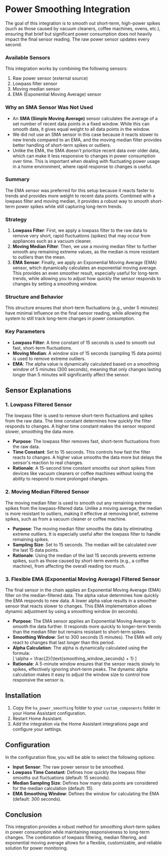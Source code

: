 # Power Smoothing Integration

The goal of this integration is to smooth out short-term, high-power spikes (such as those caused by vacuum cleaners, coffee machines, ovens, etc.), ensuring that brief but significant power consumption does not heavily impact the final sensor reading. The raw power sensor updates every second.

### Available Sensors

This integration works by combining the following sensors:
1. Raw power sensor (external source)
2. Lowpass filter sensor
3. Moving median sensor
4. EMA (Exponential Moving Average) sensor

### Why an SMA Sensor Was Not Used

- An **SMA (Simple Moving Average)** sensor calculates the average of a set number of recent data points in a fixed window. While this can smooth data, it gives equal weight to all data points in the window.
- We did not use an SMA sensor in this case because it reacts slower to new trends compared to an EMA, and the moving median filter provides better handling of short-term spikes or outliers.
- Unlike the EMA, the SMA doesn't prioritize recent data over older data, which can make it less responsive to changes in power consumption over time. This is important when dealing with fluctuating power usage in a home environment, where rapid response to changes is useful.

### Summary

The EMA sensor was preferred for this setup because it reacts faster to trends and provides more weight to recent data points. Combined with a lowpass filter and moving median, it provides a robust way to smooth short-term power spikes while still capturing long-term trends.

### Strategy

1. **Lowpass Filter**: First, we apply a lowpass filter to the raw data to remove very short, rapid fluctuations (spikes) that may occur from appliances such as a vacuum cleaner.
2. **Moving Median Filter**: Then, we use a moving median filter to further smooth any remaining extreme values, as the median is more resistant to outliers than the mean.
3. **EMA Sensor**: Finally, we apply an Exponential Moving Average (EMA) sensor, which dynamically calculates an exponential moving average. This provides an even smoother result, especially useful for long-term trends, while allowing you to adjust how quickly the sensor responds to changes by setting a smoothing window.

### Structure and Behavior

This structure ensures that short-term fluctuations (e.g., under 5 minutes) have minimal influence on the final sensor reading, while allowing the system to still track long-term changes in power consumption.

### Key Parameters

- **Lowpass Filter**: A time constant of 15 seconds is used to smooth out fast, short-term fluctuations.
- **Moving Median**: A window size of 15 seconds (sampling 15 data points) is used to remove extreme outliers.
- **EMA**: The alpha value is dynamically calculated based on a smoothing window of 5 minutes (300 seconds), meaning that only changes lasting longer than 5 minutes will significantly affect the sensor.

## Sensor Explanations

### 1. Lowpass Filtered Sensor

The lowpass filter is used to remove short-term fluctuations and spikes from the raw data. The time constant determines how quickly the filter responds to changes. A higher time constant makes the sensor respond slower, smoothing the data more. 

- **Purpose**: The lowpass filter removes fast, short-term fluctuations from the raw data.
- **Time Constant**: Set to 15 seconds. This controls how fast the filter reacts to changes. A higher value smooths the data more but delays the sensor's reaction to real changes.
- **Rationale**: A 15-second time constant smooths out short spikes from devices like vacuum cleaners or coffee machines without losing the ability to respond to more prolonged changes.

### 2. Moving Median Filtered Sensor

The moving median filter is used to smooth out any remaining extreme spikes from the lowpass-filtered data. Unlike a moving average, the median is more resistant to outliers, making it effective at removing brief, extreme spikes, such as from a vacuum cleaner or coffee machine.

- **Purpose**: The moving median filter smooths the data by eliminating extreme outliers. It is especially useful after the lowpass filter to handle remaining spikes.
- **Sampling Size**: Set to 15 seconds. The median will be calculated over the last 15 data points.
- **Rationale**: Using the median of the last 15 seconds prevents extreme spikes, such as those caused by short-term events (e.g., a coffee machine), from affecting the overall reading too much.

### 3. Flexible EMA (Exponential Moving Average) Filtered Sensor

The final sensor in the chain applies an Exponential Moving Average (EMA) filter on the median-filtered data. The alpha value determines how quickly the EMA responds to new data. A lower alpha value results in a smoother sensor that reacts slower to changes. This EMA implementation allows dynamic adjustment by using a smoothing window (in seconds).

- **Purpose**: The EMA sensor applies an Exponential Moving Average to smooth the data further. It responds more quickly to longer-term trends than the median filter but remains resistant to short-term spikes.
- **Smoothing Window**: Set to 300 seconds (5 minutes). The EMA will only react to changes that last longer than this period.
- **Alpha Calculation**: The alpha is dynamically calculated using the formula:  
  \[
  \alpha = \frac{2}{\text{smoothing\_window\_seconds} + 1}
  \]
- **Rationale**: A 5-minute window ensures that the sensor reacts slowly to spikes, effectively ignoring short-term peaks. The dynamic alpha calculation makes it easy to adjust the window size to control how responsive the sensor is.

## Installation

1. Copy the `ha_power_smoothing` folder to your `custom_components` folder in your Home Assistant configuration.
2. Restart Home Assistant.
3. Add the integration via the Home Assistant integrations page and configure your settings.

## Configuration

In the configuration flow, you will be able to select the following options:
- **Input Sensor**: The raw power sensor to be smoothed.
- **Lowpass Time Constant**: Defines how quickly the lowpass filter smooths out fluctuations (default: 15 seconds).
- **Median Sampling Size**: Defines how many data points are considered for the median calculation (default: 15).
- **EMA Smoothing Window**: Defines the window for calculating the EMA (default: 300 seconds).

## Conclusion

This integration provides a robust method for smoothing short-term spikes in power consumption while maintaining responsiveness to long-term changes. The combination of lowpass filtering, median filtering, and exponential moving average allows for a flexible, customizable, and reliable solution for power monitoring.
